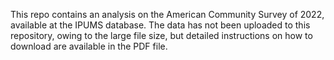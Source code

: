 This repo contains an analysis on the American Community Survey of 2022, available at the IPUMS database. The data has not been uploaded to this repository, owing to the large file size, but detailed instructions on how to download are available in the PDF file.

